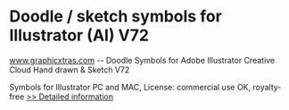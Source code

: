 # Doodle / sketch symbols for Illustrator (AI) V72
www.graphicxtras.com -- Doodle Symbols for Adobe Illustrator Creative Cloud Hand drawn & Sketch V72

Symbols for Illustrator PC and MAC, License: commercial use OK, royalty-free
[>> Detailed information](https://secure.shareit.com/shareit/product.html?productid=300469189&affiliateid=200057808)